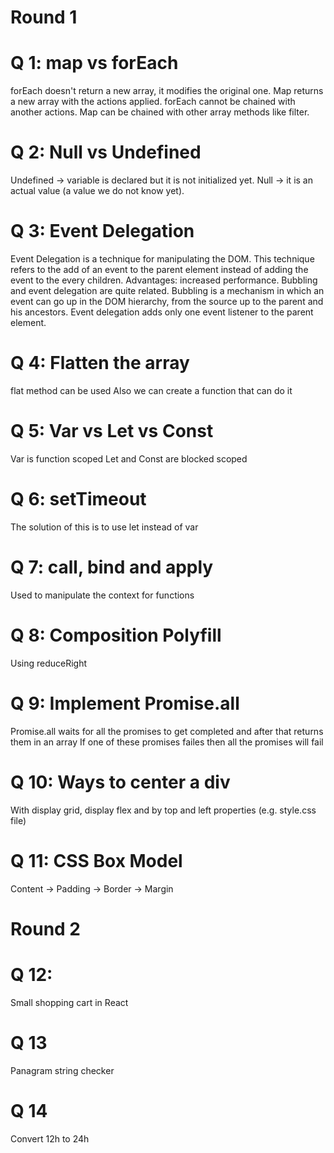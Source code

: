 # Round 1

# Q 1: map vs forEach

forEach doesn't return a new array, it modifies the original one.
Map returns a new array with the actions applied.
forEach cannot be chained with another actions.
Map can be chained with other array methods like filter.

# Q 2: Null vs Undefined

Undefined -> variable is declared but it is not initialized yet.
Null -> it is an actual value (a value we do not know yet).

# Q 3: Event Delegation

Event Delegation is a technique for manipulating the DOM.
This technique refers to the add of an event to the parent element instead of adding the event to the every children.
Advantages: increased performance.
Bubbling and event delegation are quite related.
Bubbling is a mechanism in which an event can go up in the DOM hierarchy, from the source up to the parent and his ancestors.
Event delegation adds only one event listener to the parent element.

# Q 4: Flatten the array

flat method can be used
Also we can create a function that can do it

# Q 5: Var vs Let vs Const

Var is function scoped
Let and Const are blocked scoped

# Q 6: setTimeout

The solution of this is to use let instead of var

# Q 7: call, bind and apply

Used to manipulate the context for functions

# Q 8: Composition Polyfill

Using reduceRight

# Q 9: Implement Promise.all

Promise.all waits for all the promises to get completed and after that returns them in an array
If one of these promises failes then all the promises will fail

# Q 10: Ways to center a div

With display grid, display flex and by top and left properties (e.g. style.css file)

# Q 11: CSS Box Model

Content -> Padding -> Border -> Margin

# Round 2

# Q 12:

Small shopping cart in React

# Q 13

Panagram string checker

# Q 14

Convert 12h to 24h

